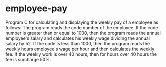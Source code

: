 # employee-pay


Program C for calculating and displaying the weekly pay of a
employee as follows: The program reads the code number of the employee.
If the code number is greater than or equal to 1000, then the program reads the annual
employee's salary and calculates his weekly wage
dividing the annual salary by 52.
If the code is less than 1000, then the program reads the weekly hours
employee's wage per hour and then calculates the
weekly fee. If the weekly
work is over 40 hours, then for
hours over 40 hours the fee is
surcharge 50%.
